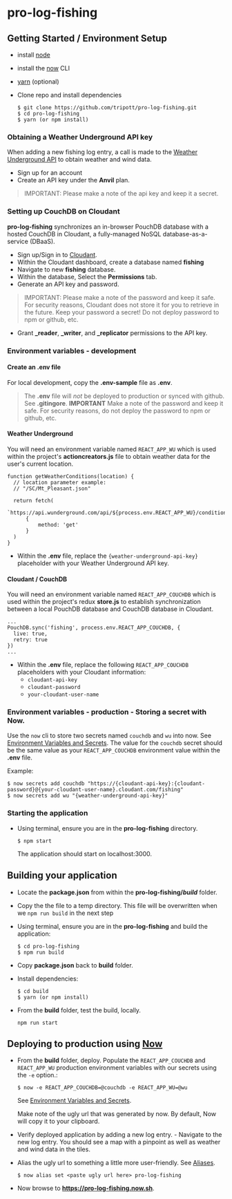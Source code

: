# pro-log-fishing

## Getting Started / Environment Setup

- install [node](https://nodejs.org/)
- install the [now](https://zeit.co/docs/getting-started/installing-now#installing-from-npm) CLI
- [yarn](https://yarnpkg.com/en/docs/install) (optional)
- Clone repo and install dependencies

  ```
  $ git clone https://github.com/tripott/pro-log-fishing.git
  $ cd pro-log-fishing
  $ yarn (or npm install)
  ```

### Obtaining a Weather Underground API key

When adding a new fishing log entry, a call is made to the [Weather Underground API](https://www.wunderground.com/weather/api/) to obtain weather and wind data.  

- Sign up for an account
- Create an API key under the **Anvil** plan.  

> IMPORTANT:  Please make a note of the api key and keep it a secret.

### Setting up CouchDB on Cloudant

**pro-log-fishing** synchronizes an in-browser PouchDB database with a hosted CouchDB in Cloudant, a fully-managed NoSQL database-as-a-service (DBaaS).

- Sign up/Sign in to [Cloudant](https://cloudant.com/).
- Within the Cloudant dashboard, create a database named **fishing**
- Navigate to new **fishing** database.
- Within the database, Select the **Permissions** tab.
- Generate an API key and password.

> IMPORTANT:  Please make a note of the password and keep it safe. For security reasons, Cloudant does not store it for you to retrieve in the future.  Keep your password a secret!  Do not deploy password to npm or github, etc.

- Grant **_reader**, 	**_writer**, and **_replicator** permissions to the API key.

### Environment variables - development

#### Create an **.env** file

For local development, copy the **.env-sample** file as **.env**.  

> The **.env** file will _not_ be deployed to production or synced with github. See **.gitingore**.  **IMPORTANT**  Make a note of the password and keep it safe. For security reasons, do not deploy the password to npm or github, etc.

#### Weather Underground

You will need an environment variable named `REACT_APP_WU` which is used within the project's **actioncreators.js** file to obtain weather data for the user's current location.  

  ```
  function getWeatherConditions(location) {
  	// location parameter example:
  	// "/SC/Mt_Pleasant.json"

  	return fetch(
  		`https://api.wunderground.com/api/${process.env.REACT_APP_WU}/conditions/q${location}`,
  		{
  			method: 'get'
  		}
  	)
  }
  ```

- Within the **.env** file, replace the   `{weather-underground-api-key}` placeholder with your Weather Underground API key.

#### Cloudant / CouchDB

You will need an environment variable named `REACT_APP_COUCHDB` which is used within the project's redux **store.js** to establish synchronization between a local PouchDB database and CouchDB database in Cloudant.

  ```
  ...
  PouchDB.sync('fishing', process.env.REACT_APP_COUCHDB, {
  	live: true,
  	retry: true
  })
  ...
  ```

- Within the **.env** file, replace the following `REACT_APP_COUCHDB` placeholders with your Cloudant information:
  - `cloudant-api-key`
  - `cloudant-password`
  - `your-cloudant-user-name`


### Environment variables - production - Storing a secret with Now.

 Use the `now` cli to store two secrets named `couchdb` and `wu` into now.  See [Environment Variables and Secrets](https://zeit.co/blog/environment-variables-secrets).  The value for the `couchdb` secret should be the same value as your `REACT_APP_COUCHDB` environment value within the **.env** file.  

  Example:
```
$ now secrets add couchdb "https://{cloudant-api-key}:{cloudant-password}@{your-cloudant-user-name}.cloudant.com/fishing"
$ now secrets add wu "{weather-underground-api-key}"
```

### Starting the application

- Using terminal, ensure you are in the **pro-log-fishing** directory.

  ```
  $ npm start
  ```

  The application should start on localhost:3000.

## Building your application

- Locate the **package.json** from within the **pro-log-fishing/_build_** folder.
- Copy the the file to a temp directory.  This file will be overwritten when we `npm run build` in the next step
- Using terminal, ensure you are in the **pro-log-fishing** and build the application:

  ```
  $ cd pro-log-fishing
  $ npm run build
  ```

- Copy **package.json** back to **build** folder.

- Install dependencies:

  ```
  $ cd build
  $ yarn (or npm install)
  ```

- From the **build** folder,  test the build, locally.

  ```
  npm run start
  ```

## Deploying to production using [Now](https://zeit.co/)

- From the **build** folder, deploy.  Populate the `REACT_APP_COUCHDB` and `REACT_APP_WU` production environment variables with our secrets using the `-e` option.:

  ```
  $ now -e REACT_APP_COUCHDB=@couchdb -e REACT_APP_WU=@wu
  ```
  See [Environment Variables and Secrets](https://zeit.co/blog/environment-variables-secrets).

  Make note of the ugly url that was generated by now.  By default, Now will copy it to your clipboard.  

- Verify deployed application by adding a new log entry.  - Navigate to the new log entry. You should see a map with a pinpoint as well as weather and wind data in the tiles. 

- Alias the ugly url to something a little more user-friendly.  See [Aliases](https://zeit.co/docs/features/aliases).

  ```
  $ now alias set <paste ugly url here> pro-log-fishing
  ```

- Now browse to **https://pro-log-fishing.now.sh**.
